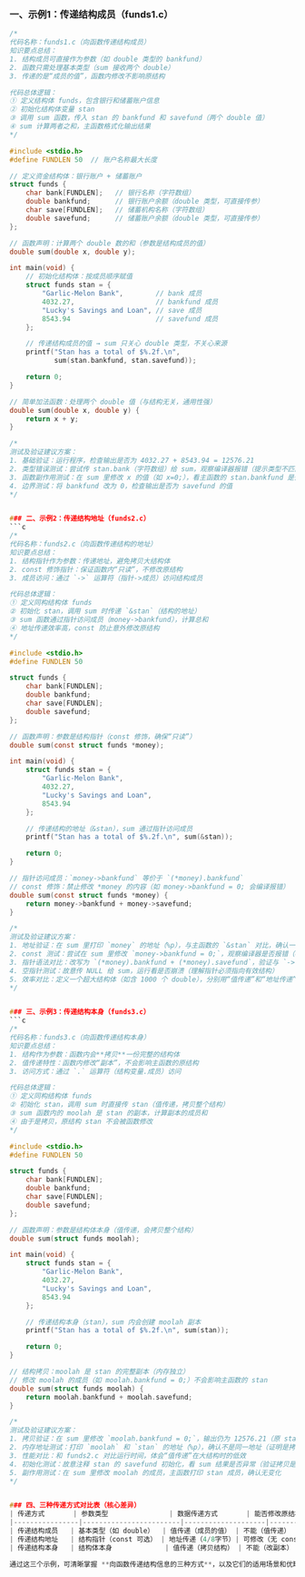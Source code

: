 ### 一、示例1：传递结构成员（funds1.c）
```c
/*
代码名称：funds1.c（向函数传递结构成员）
知识要点总结：
1. 结构成员可直接作为参数（如 double 类型的 bankfund）
2. 函数只需处理基本类型（sum 接收两个 double）
3. 传递的是“成员的值”，函数内修改不影响原结构

代码总体逻辑：
① 定义结构体 funds，包含银行和储蓄账户信息
② 初始化结构体变量 stan 
③ 调用 sum 函数，传入 stan 的 bankfund 和 savefund（两个 double 值）
④ sum 计算两者之和，主函数格式化输出结果
*/

#include <stdio.h>
#define FUNDLEN 50  // 账户名称最大长度

// 定义资金结构体：银行账户 + 储蓄账户
struct funds {
    char bank[FUNDLEN];   // 银行名称（字符数组）
    double bankfund;      // 银行账户余额（double 类型，可直接传参）
    char save[FUNDLEN];   // 储蓄机构名称（字符数组）
    double savefund;      // 储蓄账户余额（double 类型，可直接传参）
};

// 函数声明：计算两个 double 数的和（参数是结构成员的值）
double sum(double x, double y);

int main(void) {
    // 初始化结构体：按成员顺序赋值
    struct funds stan = {
        "Garlic-Melon Bank",        // bank 成员
        4032.27,                    // bankfund 成员
        "Lucky's Savings and Loan", // save 成员
        8543.94                     // savefund 成员
    };

    // 传递结构成员的值 → sum 只关心 double 类型，不关心来源
    printf("Stan has a total of $%.2f.\n", 
           sum(stan.bankfund, stan.savefund));

    return 0;
}

// 简单加法函数：处理两个 double 值（与结构无关，通用性强）
double sum(double x, double y) {
    return x + y;
}

/*
测试及验证建议方案：
1. 基础验证：运行程序，检查输出是否为 4032.27 + 8543.94 = 12576.21
2. 类型错误测试：尝试传 stan.bank（字符数组）给 sum，观察编译器报错（提示类型不匹配）
3. 函数副作用测试：在 sum 里修改 x 的值（如 x=0;），看主函数的 stan.bankfund 是否变化（验证“值传递”不影响原数据）
4. 边界测试：将 bankfund 改为 0，检查输出是否为 savefund 的值
*/


### 二、示例2：传递结构地址（funds2.c）
```c
/*
代码名称：funds2.c（向函数传递结构的地址）
知识要点总结：
1. 结构指针作为参数：传递地址，避免拷贝大结构体
2. const 修饰指针：保证函数内“只读”，不修改原结构
3. 成员访问：通过 `->` 运算符（指针->成员）访问结构成员

代码总体逻辑：
① 定义同构结构体 funds 
② 初始化 stan，调用 sum 时传递 `&stan`（结构的地址）
③ sum 函数通过指针访问成员（money->bankfund），计算总和
④ 地址传递效率高，const 防止意外修改原结构
*/

#include <stdio.h>
#define FUNDLEN 50

struct funds {
    char bank[FUNDLEN];
    double bankfund;
    char save[FUNDLEN];
    double savefund;
};

// 函数声明：参数是结构指针（const 修饰，确保“只读”）
double sum(const struct funds *money);

int main(void) {
    struct funds stan = {
        "Garlic-Melon Bank", 
        4032.27, 
        "Lucky's Savings and Loan", 
        8543.94 
    };

    // 传递结构的地址（&stan），sum 通过指针访问成员
    printf("Stan has a total of $%.2f.\n", sum(&stan));

    return 0;
}

// 指针访问成员：`money->bankfund` 等价于 `(*money).bankfund`
// const 修饰：禁止修改 *money 的内容（如 money->bankfund = 0; 会编译报错）
double sum(const struct funds *money) {
    return money->bankfund + money->savefund;
}

/*
测试及验证建议方案：
1. 地址验证：在 sum 里打印 `money` 的地址（%p），与主函数的 `&stan` 对比，确认一致
2. const 测试：尝试在 sum 里修改 `money->bankfund = 0;`，观察编译器是否报错（const 保护）
3. 指针语法对比：改写为 `(*money).bankfund + (*money).savefund`，验证与 `->` 效果一致
4. 空指针测试：故意传 NULL 给 sum，运行看是否崩溃（理解指针必须指向有效结构）
5. 效率对比：定义一个超大结构体（如含 1000 个 double），分别用“值传递”和“地址传递”测运行时间（体会地址传递的高效）
*/


### 三、示例3：传递结构本身（funds3.c）
```c
/*
代码名称：funds3.c（向函数传递结构本身）
知识要点总结：
1. 结构作为参数：函数内会**拷贝**一份完整的结构体
2. 值传递特性：函数内修改“副本”，不会影响主函数的原结构
3. 访问方式：通过 `.` 运算符（结构变量.成员）访问

代码总体逻辑：
① 定义同构结构体 funds 
② 初始化 stan，调用 sum 时直接传 stan（值传递，拷贝整个结构）
③ sum 函数内的 moolah 是 stan 的副本，计算副本的成员和
④ 由于是拷贝，原结构 stan 不会被函数修改
*/

#include <stdio.h>
#define FUNDLEN 50

struct funds {
    char bank[FUNDLEN];
    double bankfund;
    char save[FUNDLEN];
    double savefund;
};

// 函数声明：参数是结构体本身（值传递，会拷贝整个结构）
double sum(struct funds moolah);

int main(void) {
    struct funds stan = {
        "Garlic-Melon Bank", 
        4032.27, 
        "Lucky's Savings and Loan", 
        8543.94 
    };

    // 传递结构本身（stan），sum 内会创建 moolah 副本
    printf("Stan has a total of $%.2f.\n", sum(stan));

    return 0;
}

// 结构拷贝：moolah 是 stan 的完整副本（内存独立）
// 修改 moolah 的成员（如 moolah.bankfund = 0;）不会影响主函数的 stan
double sum(struct funds moolah) {
    return moolah.bankfund + moolah.savefund;
}

/*
测试及验证建议方案：
1. 拷贝验证：在 sum 里修改 `moolah.bankfund = 0;`，输出仍为 12576.21（原 stan 未变）
2. 内存地址测试：打印 `moolah` 和 `stan` 的地址（%p），确认不是同一地址（证明是拷贝）
3. 性能对比：和 funds2.c 对比运行时间，体会“值传递”在大结构时的低效
4. 初始化测试：故意注释 stan 的 savefund 初始化，看 sum 结果是否异常（验证拷贝是完整的）
5. 副作用测试：在 sum 里修改 moolah 的成员，主函数打印 stan 成员，确认无变化
*/


### 四、三种传递方式对比表（核心差异）
| 传递方式       | 参数类型               | 数据传递方式       | 能否修改原结构   | 效率（大结构时） | 访问语法       |
|----------------|------------------------|--------------------|------------------|------------------|----------------|
| 传递结构成员   | 基本类型（如 double）  | 值传递（成员的值） | 不能（值传递）   | 高（仅传单个值） | 直接用成员名   |
| 传递结构地址   | 结构指针（const 可选） | 地址传递（4/8字节）| 可修改（无 const）| 最高（仅传地址） | 指针->成员     |
| 传递结构本身   | 结构体本身             | 值传递（拷贝结构） | 不能（改副本）   | 低（拷贝整个结构）| 结构变量.成员 |

通过这三个示例，可清晰掌握 **向函数传递结构信息的三种方式**，以及它们的适用场景和优缺点！
```